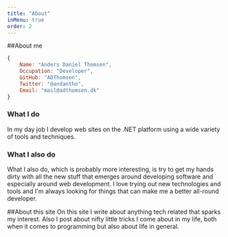 ```yaml
---
title: "About"
inMenu: true
order: 2
---
```


##About me

``` javascript
{
    Name: "Anders Daniel Thomsen",
    Occupation: "Developer",
    GitHub: "ADThomsen",
    Twitter: "@andantho",
    Email: "mail@adthomsen.dk"
}
```

### What I do
In my day job I develop web sites on the .NET platform using a wide variety of tools and techniques.

### What I also do
What I also do, which is probably more interesting, is try to get my hands dirty with all the new stuff that emerges around developing software and especially around web development. I love trying out new technologies and tools and I'm always looking for things that can make me a better all-round developer.

##About this site
On this site I write about anything tech related that sparks my interest. Also I post about nifty little tricks I come about in my life, both when it comes to programming but also about life in general.